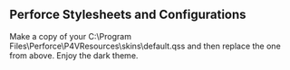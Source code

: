 ## Perforce Stylesheets and Configurations
Make a copy of your C:\Program Files\Perforce\P4VResources\skins\default.qss and then replace the one from above. Enjoy the dark theme.
